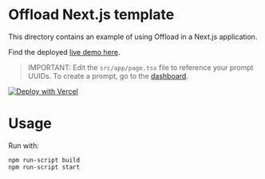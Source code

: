 # Offload Next.js template

This directory contains an example of using Offload in a Next.js application.

Find the deployed [live demo here](https://demo.offload.fyi).

> IMPORTANT: Edit the `src/app/page.tsx` file to reference your prompt UUIDs. To create a prompt, go to the [dashboard](https://www.offload.fyi/dashboard).

[![Deploy with Vercel](https://vercel.com/button)](https://vercel.com/new/clone?repository-url=https%3A%2F%2Fgithub.com%2Fmiguelaeh%2Foffload-vercel-template)

# Usage

Run with:

```console
npm run-script build
npm run-script start
```
